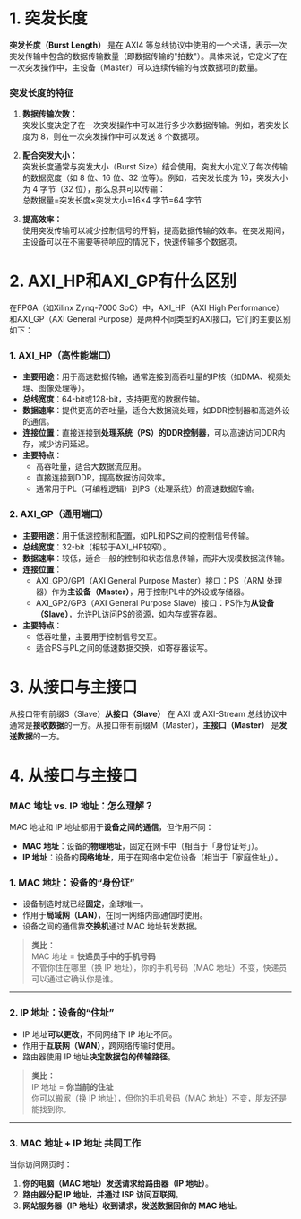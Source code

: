 
# 1. 突发长度
**突发长度（Burst Length）** 是在 AXI4 等总线协议中使用的一个术语，表示一次突发传输中包含的数据传输数量（即数据传输的"拍数"）。具体来说，它定义了在一次突发操作中，主设备（Master）可以连续传输的有效数据项的数量。

### 突发长度的特征

1.  **数据传输次数：**  
    突发长度决定了在一次突发操作中可以进行多少次数据传输。例如，若突发长度为 8，则在一次突发操作中可以发送 8 个数据项。
    
2.  **配合突发大小：**  
    突发长度通常与突发大小（Burst Size）结合使用。突发大小定义了每次传输的数据宽度（如 8 位、16 位、32 位等）。例如，若突发长度为 16，突发大小为 4 字节（32 位），那么总共可以传输：  
    总数据量=突发长度×突发大小=16×4 字节=64 字节
3.  **提高效率：**  
    使用突发传输可以减少控制信号的开销，提高数据传输的效率。在突发期间，主设备可以在不需要等待响应的情况下，快速传输多个数据项。
   
# 2. AXI_HP和AXI_GP有什么区别
在FPGA（如Xilinx Zynq-7000 SoC）中，AXI_HP（AXI High Performance）和AXI_GP（AXI General Purpose）是两种不同类型的AXI接口，它们的主要区别如下：

### **1. AXI_HP（高性能端口）**

-   **主要用途**：用于高速数据传输，通常连接到高吞吐量的IP核（如DMA、视频处理、图像处理等）。
-   **总线宽度**：64-bit或128-bit，支持更宽的数据传输。
-   **数据速率**：提供更高的吞吐量，适合大数据流处理，如DDR控制器和高速外设的通信。
-   **连接位置**：直接连接到**处理系统（PS）的DDR控制器**，可以高速访问DDR内存，减少访问延迟。
-   **主要特点**：
    -   高吞吐量，适合大数据流应用。
    -   直接连接到DDR，提高数据访问效率。
    -   通常用于PL（可编程逻辑）到PS（处理系统）的高速数据传输。

### **2. AXI_GP（通用端口）**

-   **主要用途**：用于低速控制和配置，如PL和PS之间的控制信号传输。
-   **总线宽度**：32-bit（相较于AXI_HP较窄）。
-   **数据速率**：较低，适合一般的控制和状态信息传输，而非大规模数据流传输。
-   **连接位置**：
    -   AXI_GP0/GP1（AXI General Purpose Master）接口：PS（ARM 处理器）作为**主设备（Master）**，用于控制PL中的外设或存储器。
    -   AXI_GP2/GP3（AXI General Purpose Slave）接口：PS作为**从设备（Slave）**，允许PL访问PS的资源，如内存或寄存器。
-   **主要特点**：
    -   低吞吐量，主要用于控制信号交互。
    -   适合PS与PL之间的低速数据交换，如寄存器读写。
    
# 3. 从接口与主接口
从接口带有前缀S（Slave）**从接口（Slave）** 在 AXI 或 AXI-Stream 总线协议中通常是**接收数据**的一方。从接口带有前缀M（Master），**主接口（Master）** 是**发送数据**的一方。

# 4. 从接口与主接口
### **MAC 地址 vs. IP 地址：怎么理解？**

MAC 地址和 IP 地址都用于**设备之间的通信**，但作用不同：

-   **MAC 地址**：设备的**物理地址**，固定在网卡中（相当于「身份证号」）。
-   **IP 地址**：设备的**网络地址**，用于在网络中定位设备（相当于「家庭住址」）。

### **1. MAC 地址：设备的“身份证”**

-   设备制造时就已经**固定**，全球唯一。
-   作用于**局域网（LAN）**，在同一网络内部通信时使用。
-   设备之间的通信靠**交换机**通过 MAC 地址转发数据。

> **类比：**  
> MAC 地址 = **快递员手中的手机号码**  
> 不管你住在哪里（换 IP 地址），你的手机号码（MAC 地址）不变，快递员可以通过它确认你是谁。

----------

### **2. IP 地址：设备的“住址”**

-   IP 地址**可以更改**，不同网络下 IP 地址不同。
-   作用于**互联网（WAN）**，跨网络传输时使用。
-   路由器使用 IP 地址**决定数据包的传输路径**。

> **类比：**  
> IP 地址 = **你当前的住址**  
> 你可以搬家（换 IP 地址），但你的手机号码（MAC 地址）不变，朋友还是能找到你。

----------

### **3. MAC 地址 + IP 地址 共同工作**

当你访问网页时：

1.  **你的电脑（MAC 地址）发送请求给路由器（IP 地址）**。
2.  **路由器分配 IP 地址，并通过 ISP 访问互联网**。
3.  **网站服务器（IP 地址）收到请求，发送数据回你的 MAC 地址**。
